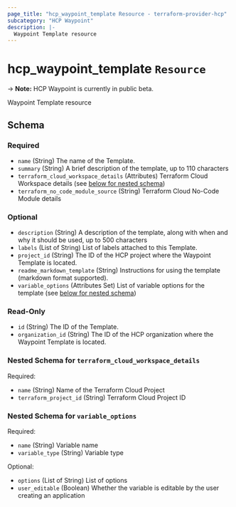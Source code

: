```yaml
---
page_title: "hcp_waypoint_template Resource - terraform-provider-hcp"
subcategory: "HCP Waypoint"
description: |-
  Waypoint Template resource
---
```


# hcp_waypoint_template `Resource`

-> **Note:** HCP Waypoint is currently in public beta.

Waypoint Template resource

<!-- schema generated by tfplugindocs -->
## Schema

### Required

- `name` (String) The name of the Template.
- `summary` (String) A brief description of the template, up to 110 characters
- `terraform_cloud_workspace_details` (Attributes) Terraform Cloud Workspace details (see [below for nested schema](#nestedatt--terraform_cloud_workspace_details))
- `terraform_no_code_module_source` (String) Terraform Cloud No-Code Module details

### Optional

- `description` (String) A description of the template, along with when and why it should be used, up to 500 characters
- `labels` (List of String) List of labels attached to this Template.
- `project_id` (String) The ID of the HCP project where the Waypoint Template is located.
- `readme_markdown_template` (String) Instructions for using the template (markdown format supported).
- `variable_options` (Attributes Set) List of variable options for the template (see [below for nested schema](#nestedatt--variable_options))

### Read-Only

- `id` (String) The ID of the Template.
- `organization_id` (String) The ID of the HCP organization where the Waypoint Template is located.

<a id="nestedatt--terraform_cloud_workspace_details"></a>
### Nested Schema for `terraform_cloud_workspace_details`

Required:

- `name` (String) Name of the Terraform Cloud Project
- `terraform_project_id` (String) Terraform Cloud Project ID


<a id="nestedatt--variable_options"></a>
### Nested Schema for `variable_options`

Required:

- `name` (String) Variable name
- `variable_type` (String) Variable type

Optional:

- `options` (List of String) List of options
- `user_editable` (Boolean) Whether the variable is editable by the user creating an application
